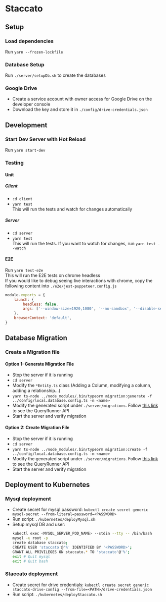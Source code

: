# Staccato

## Setup
### Load dependencies
Run `yarn --frozen-lockfile`

### Database Setup
Run `./server/setupDb.sh` to create the databases

### Google Drive
- Create a service account with owner access for Google Drive on the developer console
- Download the key and store it in `./config/drive-credentials.json`

## Development
### Start Dev Server with Hot Reload
Run `yarn start-dev`

### Testing
#### Unit
##### Client
- `cd client`  
- `yarn test`  
This will run the tests and watch for changes automatically
##### Server
- `cd server`  
- `yarn test`  
This will run the tests. If you want to watch for changes, run `yarn test --watch`

#### E2E
Run `yarn test-e2e`  
This will run the E2E tests on chrome headless  
If you would like to debug seeing live interactions with chrome, copy the following content into `./e2e/jest-puppeteer.config.js`
```javascript
module.exports = {
    launch: {
        headless: false,
        args: ['--window-size=1920,1080', '--no-sandbox', '--disable-setuid-sandbox'],
    },
    browserContext: 'default',
}
```

## Database Migration
### Create a Migration file
#### Option 1: Generate Migration File
- Stop the server if it is running
- `cd server`
- Modify the `*Entity.ts` class (Adding a Column, modifying a column, adding a relationship...)
- `yarn ts-node ../node_modules/.bin/typeorm migration:generate -f ../config/local.database.config.ts -n <name>`
- Modify the generated script under `./server/migrations`. Follow [this link](https://typeorm.io/#/migrations) to see the QueryRunner API
- Start the server and verify migration 
#### Option 2: Create Migration File
- Stop the server if it is running
- `cd server`
- `yarn ts-node ../node_modules/.bin/typeorm migration:create -f ../config/local.database.config.ts -n <name>`
- Modify the generated script under `./server/migrations`. Follow [this link](https://typeorm.io/#/migrations) to see the QueryRunner API
- Start the server and verify migration 

## Deployment to Kubernetes
### Mysql deployment
- Create secret for mysql password: `kubectl create secret generic mysql-secret --from-literal=password=<PASSWORD>`
- Run script: `./kubernetes/deployMysql.sh`
- Setup mysql DB and user:
    ```bash
  kubectl exec <MYSQL_SERVER_POD_NAME> --stdin --tty -- /bin/bash
  mysql -u root -p
  create database staccato;
  CREATE USER 'staccato'@'%' IDENTIFIED BY '<PASSWORD>';
  GRANT ALL PRIVILEGES ON staccato.* TO 'staccato'@'%';
  exit # Quit mysql
  exit # Quit bash
    ```
### Staccato deployment
- Create secret for drive credentials: `kubectl create secret generic staccato-drive-config --from-file=<PATH>/drive-credentials.json`
- Run script: `./kubernetes/deployStaccato.sh`
